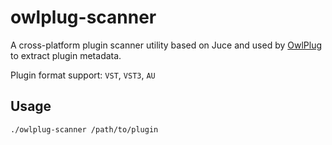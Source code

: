 
# owlplug-scanner

A cross-platform plugin scanner utility based on Juce and used by [OwlPlug](https://github.com/DropSnorz/OwlPlug) to extract plugin metadata.

Plugin format support: `VST`, `VST3`, `AU`


## Usage

```sh
./owlplug-scanner /path/to/plugin

```
